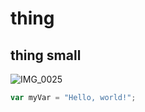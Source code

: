 # thing
## thing small
![IMG_0025](https://github.com/user-attachments/assets/60b76c64-3e0d-406a-8272-3b1dea459200)
``` javascript
var myVar = "Hello, world!";
```

